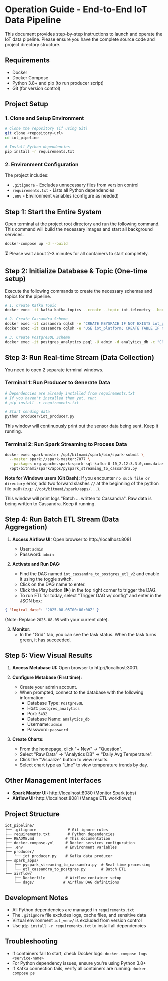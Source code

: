 # Operation Guide - End-to-End IoT Data Pipeline

This document provides step-by-step instructions to launch and operate the IoT data pipeline. Please ensure you have the complete source code and project directory structure.

## Requirements

- Docker
- Docker Compose
- Python 3.8+ and pip (to run producer script)
- Git (for version control)

## Project Setup

### 1. Clone and Setup Environment

```bash
# Clone the repository (if using Git)
git clone <repository-url>
cd iot_pipeline

# Install Python dependencies
pip install -r requirements.txt
```

### 2. Environment Configuration

The project includes:
- `.gitignore` - Excludes unnecessary files from version control
- `requirements.txt` - Lists all Python dependencies
- `.env` - Environment variables (configure as needed)

## Step 1: Start the Entire System

Open terminal at the project root directory and run the following command. This command will build the necessary images and start all background services.

```bash
docker-compose up -d --build
```

⏳ Please wait about 2-3 minutes for all containers to start completely.

## Step 2: Initialize Database & Topic (One-time setup)

Execute the following commands to create the necessary schemas and topics for the pipeline.

```bash
# 1. Create Kafka Topic
docker exec -it kafka kafka-topics --create --topic iot-telemetry --bootstrap-server localhost:9092

# 2. Create Cassandra Schema
docker exec -it cassandra cqlsh -e "CREATE KEYSPACE IF NOT EXISTS iot_platform WITH REPLICATION = { 'class' : 'SimpleStrategy', 'replication_factor' : 1 };"
docker exec -it cassandra cqlsh -e "USE iot_platform; CREATE TABLE IF NOT EXISTS raw_sensor_data (sensor_id text, date text, timestamp timestamp, temperature float, PRIMARY KEY ((sensor_id, date), timestamp)) WITH CLUSTERING ORDER BY (timestamp DESC);"

# 3. Create PostgreSQL Schema
docker exec -it postgres_analytics psql -U admin -d analytics_db -c "CREATE TABLE IF NOT EXISTS daily_avg_temperature (sensor_id TEXT, report_date DATE, avg_temperature FLOAT, PRIMARY KEY (sensor_id, report_date));"
```

## Step 3: Run Real-time Stream (Data Collection)

You need to open 2 separate terminal windows.

### Terminal 1: Run Producer to Generate Data

```bash
# Dependencies are already installed from requirements.txt
# If you haven't installed them yet, run:
# pip install -r requirements.txt

# Start sending data
python producer/iot_producer.py
```

This window will continuously print out the sensor data being sent. Keep it running.

### Terminal 2: Run Spark Streaming to Process Data

```bash
docker exec spark-master /opt/bitnami/spark/bin/spark-submit \
  --master spark://spark-master:7077 \
  --packages org.apache.spark:spark-sql-kafka-0-10_2.12:3.3.0,com.datastax.spark:spark-cassandra-connector_2.12:3.3.0 \
  /opt/bitnami/spark/apps/pyspark_streaming_to_cassandra.py
```


**Note for Windows users (Git Bash):** If you encounter `no such file or directory` error, add two forward slashes `//` at the beginning of the python file path (e.g.: `//opt/bitnami/spark/apps/...`).

This window will print logs "Batch ... written to Cassandra". Raw data is being written to Cassandra. Keep it running.

## Step 4: Run Batch ETL Stream (Data Aggregation)

1. **Access Airflow UI:** Open browser to http://localhost:8081
   - User: `admin`
   - Password: `admin`

2. **Activate and Run DAG:**
   - Find the DAG named `iot_cassandra_to_postgres_etl_v2` and enable it using the toggle switch.
   - Click on the DAG name to enter.
   - Click the Play button (▶) in the top right corner to trigger the DAG.
   - To run ETL for today, select "Trigger DAG w/ config" and enter in the JSON box:

```json
{ "logical_date": "2025-08-05T00:00:00Z" }
```

(Note: Replace `2025-08-05` with your current date).

3. **Monitor:**
   - In the "Grid" tab, you can see the task status. When the task turns green, it has succeeded.

## Step 5: View Visual Results

1. **Access Metabase UI:** Open browser to http://localhost:3001.

2. **Configure Metabase (First time):**
   - Create your admin account.
   - When prompted, connect to the database with the following information:
     - Database Type: `PostgreSQL`
     - Host: `postgres_analytics`
     - Port: `5432`
     - Database Name: `analytics_db`
     - Username: `admin`
     - Password: `password`

3. **Create Charts:**
   - From the homepage, click "+ New" → "Question".
   - Select "Raw Data" → "Analytics DB" → "Daily Avg Temperature".
   - Click the "Visualize" button to view results.
   - Select chart type as "Line" to view temperature trends by day.

## Other Management Interfaces

- **Spark Master UI:** http://localhost:8080 (Monitor Spark jobs)
- **Airflow UI:** http://localhost:8081 (Manage ETL workflows)

## Project Structure

```
iot_pipeline/
├── .gitignore              # Git ignore rules
├── requirements.txt        # Python dependencies
├── README.md              # This documentation
├── docker-compose.yml     # Docker services configuration
├── .env                   # Environment variables
├── producer/
│   └── iot_producer.py    # Kafka data producer
├── spark_apps/
│   ├── pyspark_streaming_to_cassandra.py  # Real-time processing
│   └── etl_cassandra_to_postgres.py       # Batch ETL
└── airflow/
    ├── Dockerfile         # Airflow container setup
    └── dags/             # Airflow DAG definitions
```

## Development Notes

- All Python dependencies are managed in `requirements.txt`
- The `.gitignore` file excludes logs, cache files, and sensitive data
- Virtual environment `iot_venv/` is excluded from version control
- Use `pip install -r requirements.txt` to install all dependencies

## Troubleshooting

- If containers fail to start, check Docker logs: `docker-compose logs <service-name>`
- For Python dependency issues, ensure you're using Python 3.8+
- If Kafka connection fails, verify all containers are running: `docker-compose ps`